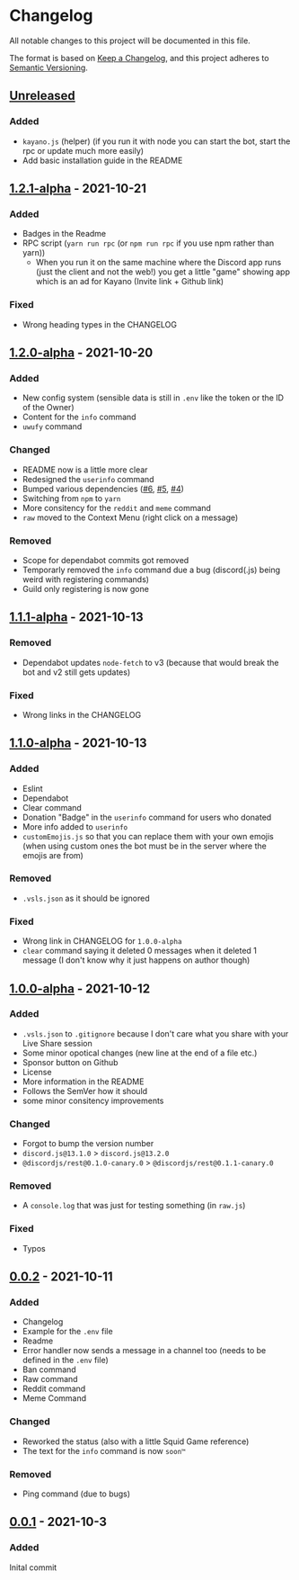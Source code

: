 # Changelog
All notable changes to this project will be documented in this file.

The format is based on [Keep a Changelog](https://keepachangelog.com/en/1.0.0/),
and this project adheres to [Semantic Versioning](https://semver.org/spec/v2.0.0.html).

## [Unreleased]
### Added
- `kayano.js` (helper) (if you run it with node you can start the bot, start the rpc or update much more easily)
- Add basic installation guide in the README

## [1.2.1-alpha] - 2021-10-21
### Added
- Badges in the Readme
- RPC script (`yarn run rpc` (or `npm run rpc` if you use npm rather than yarn))
    - When you run it on the same machine where the Discord app runs (just the client and not the web!) you get a little "game" showing app which is an ad for Kayano (Invite link + Github link)
### Fixed
- Wrong heading types in the CHANGELOG

## [1.2.0-alpha] - 2021-10-20
### Added
- New config system (sensible data is still in `.env` like the token or the ID of the Owner)
- Content for the `info` command
- `uwufy` command
### Changed
- README now is a little more clear
- Redesigned the `userinfo` command
- Bumped various dependencies ([#6](https://github.com/kayano-bot/kayano/pull/6), [#5](https://github.com/kayano-bot/kayano/pull/5), [#4](https://github.com/kayano-bot/kayano/pull/4))
- Switching from `npm` to `yarn`
- More consitency for the `reddit` and `meme` command
- `raw` moved to the Context Menu (right click on a message)
### Removed
- Scope for dependabot commits got removed
- Temporarly removed the `info` command due a bug (discord(.js) being weird with registering commands)
- Guild only registering is now gone

## [1.1.1-alpha] - 2021-10-13
### Removed
- Dependabot updates `node-fetch` to v3 (because that would break the bot and v2 still gets updates)
### Fixed
- Wrong links in the CHANGELOG

## [1.1.0-alpha] - 2021-10-13
### Added
- Eslint
- Dependabot
- Clear command
- Donation "Badge" in the `userinfo` command for users who donated
- More info added to `userinfo`
- `customEmojis.js` so that you can replace them with your own emojis (when using custom ones the bot must be in the server where the emojis are from)
### Removed
- `.vsls.json` as it should be ignored
### Fixed
- Wrong link in CHANGELOG for `1.0.0-alpha`
- `clear` command saying it deleted 0 messages when it deleted 1 message (I don't know why it just happens on author though)

## [1.0.0-alpha] - 2021-10-12
### Added
- `.vsls.json` to `.gitignore` because I don't care what you share with your Live Share session
- Some minor opotical changes (new line at the end of a file etc.)
- Sponsor button on Github
- License
- More information in the README
- Follows the SemVer how it should 
- some minor consitency improvements
### Changed
- Forgot to bump the version number
- `discord.js@13.1.0` > `discord.js@13.2.0`
- `@discordjs/rest@0.1.0-canary.0` > `@discordjs/rest@0.1.1-canary.0`
### Removed
- A `console.log` that was just for testing something (in `raw.js`)
### Fixed
- Typos

## [0.0.2] - 2021-10-11
### Added
- Changelog
- Example for the `.env` file
- Readme
- Error handler now sends a message in a channel too (needs to be defined in the `.env` file)
- Ban command
- Raw command
- Reddit command
- Meme Command
### Changed
- Reworked the status (also with a little Squid Game reference)
- The text for the `info` command is now `soon™️`
### Removed
- Ping command (due to bugs)

## [0.0.1] - 2021-10-3
### Added
Inital commit

[Unreleased]: https://github.com/kayano-bot/kayano/compare/stable...development
[1.2.1-alpha]: https://github.com/kayano-bot/kayano/compare/v1.2.0-alpha...v1.2.1-alpha
[1.2.0-alpha]: https://github.com/kayano-bot/kayano/compare/v1.1.1-alpha...v1.2.0-alpha
[1.1.1-alpha]: https://github.com/kayano-bot/kayano/compare/v1.1.0-alpha...v1.1.1-alpha
[1.1.0-alpha]: https://github.com/kayano-bot/kayano/compare/v1.0.0-alpha...v1.1.0-alpha
[1.0.0-alpha]: https://github.com/kayano-bot/kayano/compare/v0.0.2...v1.0.0-alpha
[0.0.2]: https://github.com/kayano-bot/kayano/compare/v0.0.1...v0.0.2
[0.0.1]: https://github.com/kayano-bot/kayano/commits/v0.0.1
